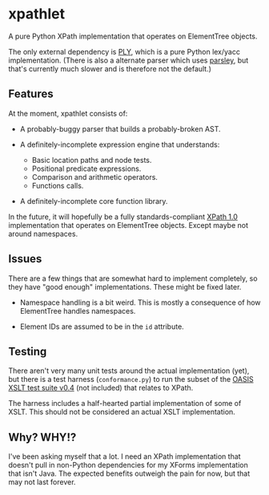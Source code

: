 xpathlet
========

A pure Python XPath implementation that operates on ElementTree objects.

The only external dependency is [PLY][1], which is a pure Python lex/yacc
implementation. (There is also a alternate parser which uses [parsley][2], but
that's currently much slower and is therefore not the default.)

Features
--------

At the moment, xpathlet consists of:

* A probably-buggy parser that builds a probably-broken AST.

* A definitely-incomplete expression engine that understands:
    * Basic location paths and node tests.
    * Positional predicate expressions.
    * Comparison and arithmetic operators.
    * Functions calls.

* A definitely-incomplete core function library.

In the future, it will hopefully be a fully standards-compliant [XPath 1.0][3]
implementation that operates on ElementTree objects. Except maybe not around
namespaces.

Issues
------

There are a few things that are somewhat hard to implement completely, so they
have "good enough" implementations. These might be fixed later.

* Namespace handling is a bit weird. This is mostly a consequence of how
  ElementTree handles namespaces.

* Element IDs are assumed to be in the `id` attribute.

Testing
-------

There aren't very many unit tests around the actual implementation (yet), but
there is a test harness (`conformance.py`) to run the subset of the
[OASIS XSLT test suite v0.4][4] (not included) that relates to XPath.

The harness includes a half-hearted partial implementation of some of XSLT.
This should not be considered an actual XSLT implementation.

Why? WHY!?
----------

I've been asking myself that a lot. I need an XPath implementation that doesn't
pull in non-Python dependencies for my XForms implementation that isn't Java.
The expected benefits outweigh the pain for now, but that may not last forever.


[1]: http://www.dabeaz.com/ply/
[2]: http://pypi.python.org/pypi/Parsley
[3]: http://www.w3.org/TR/xpath/
[4]: https://www.oasis-open.org/committees/documents.php?wg_abbrev=xslt
